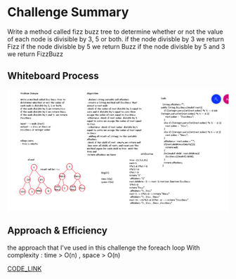# Challenge Summary

Write a method called fizz buzz tree to determine whether or not the value of each node is divisible by 3, 5 or both.
if the node divisble by 3 we return Fizz
if the node divisble by 5 we return Buzz
if the node divisble by 5 and 3  we return FizzBuzz

## Whiteboard Process

![image](../img/ch18.PNG)

## Approach & Efficiency

the approach that I've used in this challenge the foreach loop With complexity : time > O(n) , space > O(n)


[CODE_LINK](https://github.com/abrar189/data-structures-and-algorithms1/blob/tree-fizz-buzz/java/tree/app/src/main/java/tree/KTree.java)
